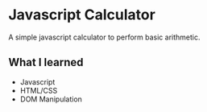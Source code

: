 # Javascript Calculator
A simple javascript calculator to perform basic arithmetic.

## What I learned
- Javascript
- HTML/CSS
- DOM Manipulation
